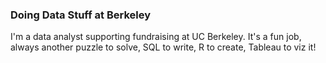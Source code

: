 ### Doing Data Stuff at Berkeley

I'm a data analyst supporting fundraising at UC Berkeley. It's a fun job, always another puzzle to solve, SQL to write, R to create, Tableau to viz it!
